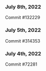 ### July 8th, 2022

Commit #132229

### July 5th, 2022

Commit #314353


### July 4th, 2022

Commit #72281
